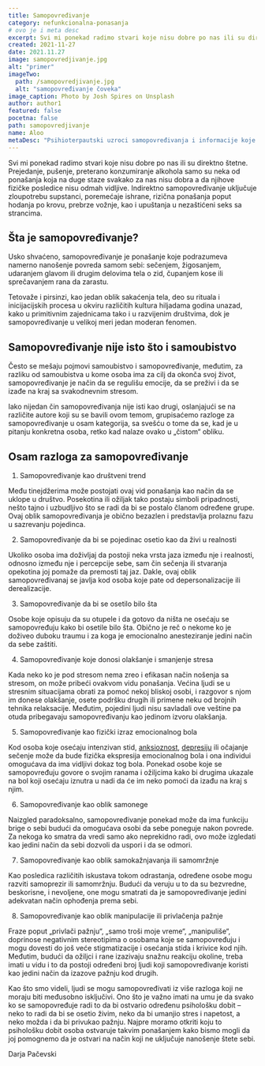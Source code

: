 ```yaml
---
title: Samopovređivanje
category: nefunkcionalna-ponasanja
# ovo je i meta desc
excerpt: Svi mi ponekad radimo stvari koje nisu dobre po nas ili su direktno štetne
created: 2021-11-27
date: 2021.11.27
image: samopovredjivanje.jpg
alt: "primer"
imageTwo:
  path: /samopovredjivanje.jpg
  alt: "samopovređivanje čoveka"
image_caption: Photo by Josh Spires on Unsplash
author: author1
featured: false
pocetna: false
path: samopovredjivanje
name: Aloo
metaDesc: "Psihioterpautski uzroci samopovređivanja i informacije koje bi pomogle onima koji se samopovređuju da pronađu pomoć."
---
```




Svi mi ponekad radimo stvari koje nisu dobre po nas ili su direktno štetne. Prejedanje, pušenje, preterano konzumiranje alkohola samo su neka od ponašanja koja na duge staze svakako za nas nisu dobra a da njihove fizičke posledice nisu odmah vidljive. Indirektno samopovređivanje uključuje zloupotrebu supstanci, poremećaje ishrane, rizična ponašanja poput hodanja po krovu, prebrze vožnje, kao i upuštanja u nezaštićeni seks sa strancima.

## Šta je samopovređivanje?

Usko shvaćeno, samopovređivanje je ponašanje koje podrazumeva namerno nanošenje povreda samom sebi: sečenjem, žigosanjem, udaranjem glavom ili drugim delovima tela o zid, čupanjem kose ili sprečavanjem rana da zarastu. 

Tetovaže i pirsinzi, kao jedan oblik sakaćenja tela, deo su rituala i inicijacijskih procesa u okviru različitih kultura hiljadama godina unazad, kako u primitivnim zajednicama tako i u razvijenim društvima, dok je samopovređivanje u velikoj meri jedan moderan fenomen.

## Samopovređivanje nije isto što i samoubistvo

Često se mešaju pojmovi samoubistvo i samopovređivanje, međutim, za razliku od samoubistva u kome osoba ima za cilj da okonča svoj život, samopovređivanje je način da se regulišu emocije, da se preživi i da se izađe na kraj sa svakodnevnim stresom.

Iako nijedan čin samopovređivanja nije isti kao drugi, oslanjajući se na različite autore koji su se bavili ovom temom, grupisaćemo razloge za samopovređivanje u osam kategorija, sa svešću o tome da se, kad je u pitanju konkretna osoba, retko kad nalaze ovako u „čistom“ obliku. 

## Osam razloga za samopovređivanje

1. Samopovređivanje kao društveni trend

Među tinejdžerima može postojati ovaj vid ponašanja kao način da se uklope u društvo. Posekotina ili ožiljak tako postaju simboli pripadnosti, nešto tajno i uzbudljivo što se radi da bi se postalo članom određene grupe. Ovaj oblik samopovređivanja je obično bezazlen i predstavlja prolaznu fazu u sazrevanju pojedinca.  

2. Samopovređivanje da bi se pojedinac osetio kao da živi u realnosti

Ukoliko osoba ima doživljaj da postoji neka vrsta jaza između nje i realnosti, odnosno između nje i percepcije sebe, sam čin sečenja ili stvaranja opekotina joj pomaže da premosti taj jaz. Dakle, ovaj oblik samopovređivanaj se javlja kod osoba koje pate od depersonalizacije ili derealizacije.

3. Samopovređivanje da bi se osetilo bilo šta

Osobe koje opisuju da su otupele i da gotovo da ništa ne osećaju se samopovređuju kako bi osetile bilo šta. Obično je reč o nekome ko je doživeo duboku traumu i za koga je emocionalno anesteziranje jedini način da sebe zaštiti.

4. Samopovređivanje koje donosi olakšanje i smanjenje stresa

Kada neko ko je pod stresom nema zreo i efikasan način nošenja sa stresom, on može pribeći ovakvom vidu ponašanja. Većina ljudi se u stresnim situacijama obrati za pomoć nekoj bliskoj osobi, i razgovor s njom im donese olakšanje, osete podršku drugih ili primene neku od brojnih tehnika relaksacije. Međutim, pojedini ljudi nisu savladali ove veštine pa otuda pribegavaju samopovređivanju kao jedinom izvoru olakšanja.

5. Samopovređivanje kao fizički izraz emocionalnog bola

Kod osoba koje osećaju intenzivan stid, [anksioznost](/blog/anksioznost-i-anksiozni-poremecaji/sta-je-aksioznost/), [depresiju](/blog/depresija/depresivna-anskiozna-stanja-danas-licna-zapazanja/) ili očajanje sečenje može da bude fizička ekspresija emocionalnog bola i ona individui omogućava da ima vidljivi dokaz tog bola. Ponekad osobe koje se samopovređuju govore o svojim ranama i ožiljcima kako bi drugima ukazale na bol koji osećaju iznutra u nadi da će im neko pomoći da izađu na kraj s njim.

6. Samopovređivanje kao oblik samonege

Naizgled paradoksalno, samopovređivanje ponekad može da ima funkciju brige o sebi budući da omogućava osobi da sebe poneguje nakon povrede. Za nekoga ko smatra da vredi samo ako neprekidno radi, ovo može izgledati kao jedini način da sebi dozvoli da uspori i da se odmori.

7. Samopovređivanje kao oblik samokažnjavanja ili samomržnje

Kao posledica različitih iskustava tokom odrastanja, određene osobe mogu razviti samoprezir ili samomržnju. Budući da veruju u to da su bezvredne, beskorisne, i nevoljene, one mogu smatrati da je samopovređivanje jedini adekvatan način ophođenja prema sebi.

8. Samopovređivanje kao oblik manipulacije ili privlačenja pažnje

Fraze poput „privlači pažnju“, „samo troši moje vreme“, „manipuliše“, doprinose negativnim stereotipima o osobama koje se samopovređuju i mogu dovesti do još veće stigmatizacije i osećanja stida i krivice kod njih. Međutim, budući da ožiljci i rane izazivaju snažnu reakciju okoline, treba imati u vidu i to da postoji određeni broj ljudi koji samopovređivanje koristi kao jedini način da izazove pažnju kod drugih. 

Kao što smo videli, ljudi se mogu samopovređivati iz više razloga koji ne moraju biti međusobno isključivi. Ono što je važno imati na umu je da svako ko se samopovređuje radi to da bi ostvario određenu psihološku dobit – neko to radi da bi se osetio živim, neko da bi umanjio stres i napetost, a neko možda i da bi privukao pažnju. Najpre moramo otkriti koju to psihološku dobit osoba ostvaruje takvim ponašanjem kako bismo mogli da joj pomognemo da je ostvari na način koji ne uključuje nanošenje štete sebi.


Darja Pačevski

